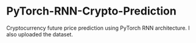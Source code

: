 # PyTorch-RNN-Crypto-Prediction

Cryptocurrency future price prediction using PyTorch RNN architecture.
I also uploaded the dataset.
